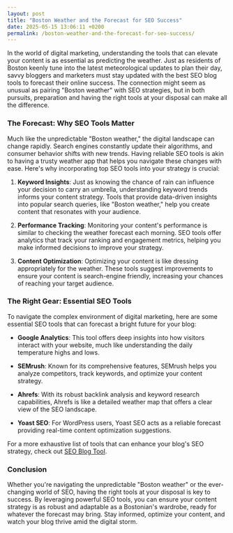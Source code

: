 ```yaml
---
layout: post
title: "Boston Weather and the Forecast for SEO Success"
date: 2025-05-15 13:06:11 +0200
permalink: /boston-weather-and-the-forecast-for-seo-success/
---
```



In the world of digital marketing, understanding the tools that can elevate your content is as essential as predicting the weather. Just as residents of Boston keenly tune into the latest meteorological updates to plan their day, savvy bloggers and marketers must stay updated with the best SEO blog tools to forecast their online success. The connection might seem as unusual as pairing "Boston weather" with SEO strategies, but in both pursuits, preparation and having the right tools at your disposal can make all the difference.

### The Forecast: Why SEO Tools Matter

Much like the unpredictable "Boston weather," the digital landscape can change rapidly. Search engines constantly update their algorithms, and consumer behavior shifts with new trends. Having reliable SEO tools is akin to having a trusty weather app that helps you navigate these changes with ease. Here's why incorporating top SEO tools into your strategy is crucial:

1. **Keyword Insights**: Just as knowing the chance of rain can influence your decision to carry an umbrella, understanding keyword trends informs your content strategy. Tools that provide data-driven insights into popular search queries, like "Boston weather," help you create content that resonates with your audience.

2. **Performance Tracking**: Monitoring your content's performance is similar to checking the weather forecast each morning. SEO tools offer analytics that track your ranking and engagement metrics, helping you make informed decisions to improve your strategy.

3. **Content Optimization**: Optimizing your content is like dressing appropriately for the weather. These tools suggest improvements to ensure your content is search-engine friendly, increasing your chances of reaching your target audience.

### The Right Gear: Essential SEO Tools

To navigate the complex environment of digital marketing, here are some essential SEO tools that can forecast a bright future for your blog:

- **Google Analytics**: This tool offers deep insights into how visitors interact with your website, much like understanding the daily temperature highs and lows.
  
- **SEMrush**: Known for its comprehensive features, SEMrush helps you analyze competitors, track keywords, and optimize your content strategy.

- **Ahrefs**: With its robust backlink analysis and keyword research capabilities, Ahrefs is like a detailed weather map that offers a clear view of the SEO landscape.

- **Yoast SEO**: For WordPress users, Yoast SEO acts as a reliable forecast providing real-time content optimization suggestions.

For a more exhaustive list of tools that can enhance your blog's SEO strategy, check out [SEO Blog Tool](https://seoblogtool.com/).

### Conclusion

Whether you're navigating the unpredictable "Boston weather" or the ever-changing world of SEO, having the right tools at your disposal is key to success. By leveraging powerful SEO tools, you can ensure your content strategy is as robust and adaptable as a Bostonian's wardrobe, ready for whatever the forecast may bring. Stay informed, optimize your content, and watch your blog thrive amid the digital storm.